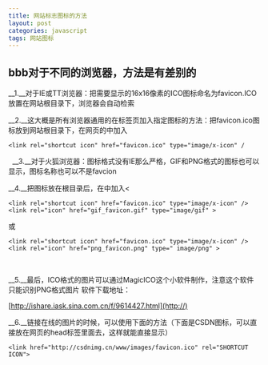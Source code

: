 ```yaml
---
title: 网站标志图标的方法
layout: post
categories: javascript
tags: 网站图标
---
```


## bbb对于不同的浏览器，方法是有差别的

__1.__对于IE或TT浏览器：把需要显示的16x16像素的ICO图标命名为favicon.ICO放置在网站根目录下，浏览器会自动检索

__2.__这大概是所有浏览器通用的在标签页加入指定图标的方法：把favicon.ico图标放到网站根目录下，在网页的<head></head>中加入


    <link rel="shortcut icon" href="favicon.ico" type="image/x-icon" /


 
__3.__对于火狐浏览器：图标格式没有IE那么严格，GIF和PNG格式的图标也可以显示，图标名称也可以不是favcion

__4.__把图标放在根目录后，在<head></head>中加入<

    <link rel="shortcut icon" href="favicon.ico" type="image/x-icon" />
    <link rel="icon" href="gif_favicon.gif" type="image/gif" >


或

    

    <link rel="shortcut icon" href="favicon.ico" type="image/x-icon" />
    <link rel="icon" href="png_favicon.png" type=" image/png" >
 



__5.__最后，ICO格式的图片可以通过MagicICO这个小软件制作，注意这个软件只能识别PNG格式图片 
软件下载地址：

[http://ishare.iask.sina.com.cn/f/9614427.html](http://)

__6.__链接在线的图片的时候，可以使用下面的方法（下面是CSDN图标，可以直接放在网页的head标签里面去，这样就能直接显示）

    <link href="http://csdnimg.cn/www/images/favicon.ico" rel="SHORTCUT ICON">

